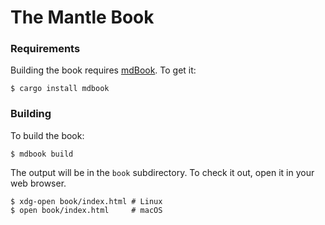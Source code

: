 # The Mantle Book

### Requirements

Building the book requires [mdBook](https://github.com/azerupi/mdBook). To get it:

```console
$ cargo install mdbook
```

### Building

To build the book:

```console
$ mdbook build
```

The output will be in the `book` subdirectory. To check it out, open it in
your web browser.

```console
$ xdg-open book/index.html # Linux
$ open book/index.html     # macOS
```
